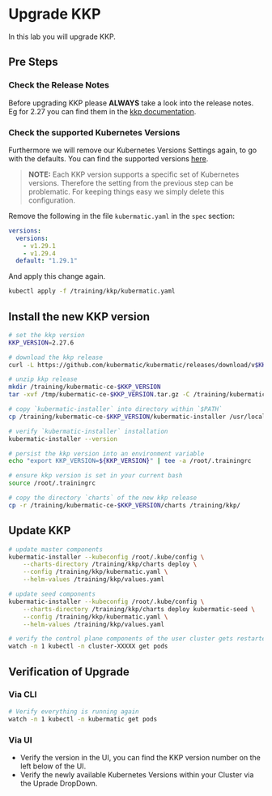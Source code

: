 # Upgrade KKP

In this lab you will upgrade KKP.

## Pre Steps

### Check the Release Notes

Before upgrading KKP please **ALWAYS** take a look into the release notes. Eg for 2.27 you can find them in the [kkp documentation](https://docs.kubermatic.com/kubermatic/v2.27/release-notes/).

### Check the supported Kubernetes Versions

Furthermore we will remove our Kubernetes Versions Settings again, to go with the defaults. You can find the supported versions [here](https://docs.kubermatic.com/kubermatic/main/architecture/compatibility/supported-versions/).

>**NOTE:**
>Each KKP version supports a specific set of Kubernetes versions. Therefore the setting from the previous step can be problematic. For keeping things easy we simply delete this configuration.

Remove the following in the file `kubermatic.yaml` in the `spec` section:

```yaml
versions:
  versions:
    - v1.29.1
    - v1.29.4
  default: "1.29.1"
```

And apply this change again.

```bash
kubectl apply -f /training/kkp/kubermatic.yaml
```

## Install the new KKP version

```bash
# set the kkp version
KKP_VERSION=2.27.6

# download the kkp release
curl -L https://github.com/kubermatic/kubermatic/releases/download/v$KKP_VERSION/kubermatic-ce-v$KKP_VERSION-linux-amd64.tar.gz --output /tmp/kubermatic-ce-$KKP_VERSION.tar.gz

# unzip kkp release
mkdir /training/kubermatic-ce-$KKP_VERSION
tar -xvf /tmp/kubermatic-ce-$KKP_VERSION.tar.gz -C /training/kubermatic-ce-$KKP_VERSION

# copy `kubermatic-installer` into directory within `$PATH`
cp /training/kubermatic-ce-$KKP_VERSION/kubermatic-installer /usr/local/bin

# verify `kubermatic-installer` installation
kubermatic-installer --version

# persist the kkp version into an environment variable
echo "export KKP_VERSION=${KKP_VERSION}" | tee -a /root/.trainingrc

# ensure kkp version is set in your current bash
source /root/.trainingrc

# copy the directory `charts` of the new kkp release
cp -r /training/kubermatic-ce-$KKP_VERSION/charts /training/kkp/
```

## Update KKP

```bash
# update master components
kubermatic-installer --kubeconfig /root/.kube/config \
    --charts-directory /training/kkp/charts deploy \
    --config /training/kkp/kubermatic.yaml \
    --helm-values /training/kkp/values.yaml

# update seed components
kubermatic-installer --kubeconfig /root/.kube/config \
    --charts-directory /training/kkp/charts deploy kubermatic-seed \
    --config /training/kkp/kubermatic.yaml \
    --helm-values /training/kkp/values.yaml

# verify the control plane components of the user cluster gets restarted
watch -n 1 kubectl -n cluster-XXXXX get pods
```

## Verification of Upgrade

### Via CLI

```bash
# Verify everything is running again
watch -n 1 kubectl -n kubermatic get pods
```

### Via UI

- Verify the version in the UI, you can find the KKP version number on the left below of the UI.
- Verify the newly available Kubernetes Versions within your Cluster via the Uprade DropDown.
